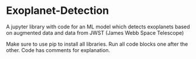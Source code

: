 # Exoplanet-Detection
A jupyter library with code for an ML model which detects exoplanets based on augmented data and data from JWST (James Webb Space Telescope)

Make sure to use pip to install all libraries.
Run all code blocks one after the other.
Code has comments for explanation.
